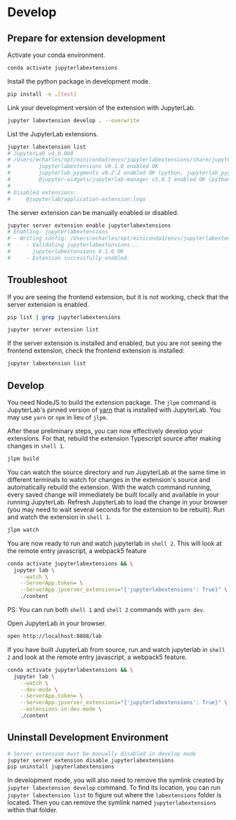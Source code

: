 # Develop

## Prepare for extension development

Activate your conda environment.

```bash
conda activate jupyterlabextensions
```

Install the python package in development mode.

```bash
pip install -e .[test]
```

Link your development version of the extension with JupyterLab.

```bash
jupyter labextension develop . --overwrite
```

List the JupyterLab extensions.

```bash
jupyter labextension list
# JupyterLab v4.0.0b0
# /Users/echarles/opt/miniconda3/envs/jupyterlabextensions/share/jupyter/labextensions
#         jupyterlabextensions v0.1.0 enabled OK
#         jupyterlab_pygments v0.2.2 enabled OK (python, jupyterlab_pygments)
#         @jupyter-widgets/jupyterlab-manager v5.0.3 enabled OK (python, jupyterlab_widgets)
#
# Disabled extensions:
#     @jupyterlab/application-extension:logo
```

The server extension can be manually enabled or disabled.

```bash
jupyter server extension enable jupyterlabextensions
# Enabling: jupyterlabextensions
# - Writing config: /Users/echarles/opt/miniconda3/envs/jupyterlabextensions/etc/jupyter
#     - Validating jupyterlabextensions...
#       jupyterlabextensions 0.1.0 OK
#     - Extension successfully enabled.
```

## Troubleshoot

If you are seeing the frontend extension, but it is not working, check that the server extension is enabled.

```bash
pip list | grep jupyterlabextensions
```

```bash
jupyter server extension list
```

If the server extension is installed and enabled, but you are not seeing the frontend extension, check the frontend extension is installed:

```bash
jupyter labextension list
```

## Develop

You need NodeJS to build the extension package. The `jlpm` command is JupyterLab's pinned version of [yarn](https://yarnpkg.com) that is installed with JupyterLab. You may use `yarn` or `npm` in lieu of `jlpm`.

After these preliminary steps, you can now effectively develop your extensions. For that, rebuild the extension Typescript source after making changes in `shell 1`.

```bash
jlpm build
```

You can watch the source directory and run JupyterLab at the same time in different terminals to watch for changes in the extension's source and automatically rebuild the extension. With the watch command running, every saved change will immediately be built locally and available in your running JupyterLab. Refresh JupyterLab to load the change in your browser (you may need to wait several seconds for the extension to be rebuilt). Run and watch the extension in `shell 1`.

```bash
jlpm watch
```

You are now ready to run and watch jupyterlab in `shell 2`. This will look at the remote entry javascript, a webpack5 feature

```bash
conda activate jupyterlabextensions && \
  jupyter lab \
    --watch \
    --ServerApp.token= \
    --ServerApp.jpserver_extensions="{'jupyterlabextensions': True}" \
    ./content
```

PS: You can run both `shell 1` and `shell 2` commands with `yarn dev`.

Open JupyterLab in your browser.

```bash
open http://localhost:8888/lab
```

If you have built JupyterLab from source, run and watch jupyterlab in `shell 2` and look at the remote entry javascript, a webpack5 feature.

```bash
conda activate jupyterlabextensions && \
  jupyter lab \
    --watch \
    --dev-mode \
    --ServerApp.token= \
    --ServerApp.jpserver_extensions="{'jupyterlabextensions': True}" \
    --extensions-in-dev-mode \
    ./content
```

## Uninstall Development Environment

```bash
# Server extension must be manually disabled in develop mode
jupyter server extension disable jupyterlabextensions
pip uninstall jupyterlabextensions
```

In development mode, you will also need to remove the symlink created by `jupyter labextension develop` command. To find its location, you can run `jupyter labextension list` to figure out where the `labextensions` folder is located. Then you can remove the symlink named `jupyterlabextensions` within that folder.
